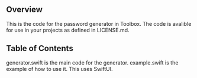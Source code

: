 ## Overview
This is the code for the password generator in Toolbox. The code is avalible for use in your projects as defined in LICENSE.md.

## Table of Contents
generator.swift is the main code for the generator.
example.swift is the example of how to use it. This uses SwiftUI.
